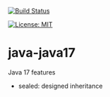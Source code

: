 [![Build Status](https://travis-ci.com/claudioaltamura/java-java17.svg?branch=master)](https://travis-ci.com/claudioaltamura/java-java17)

[![License: MIT](https://img.shields.io/badge/License-MIT-yellow.svg)](https://opensource.org/licenses/MIT)


# java-java17
Java 17 features

* sealed: designed inheritance